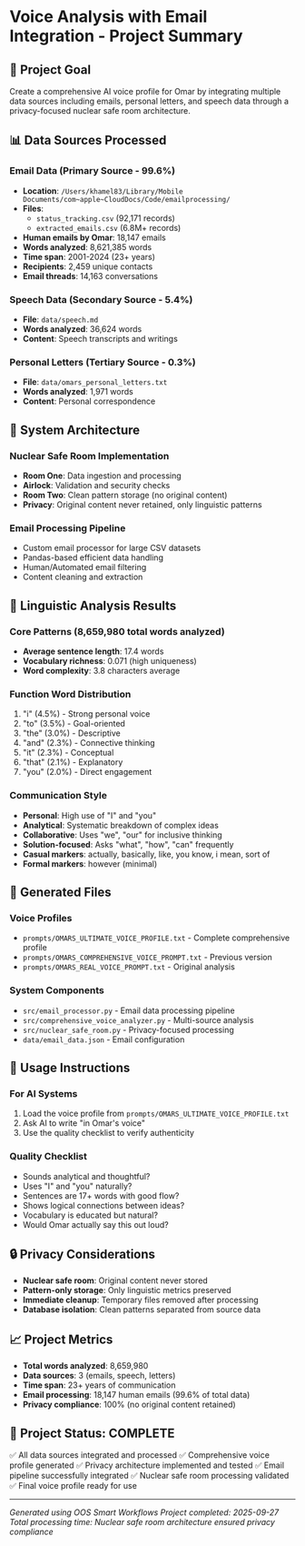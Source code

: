 # Voice Analysis with Email Integration - Project Summary

## 🎯 Project Goal
Create a comprehensive AI voice profile for Omar by integrating multiple data sources including emails, personal letters, and speech data through a privacy-focused nuclear safe room architecture.

## 📊 Data Sources Processed

### Email Data (Primary Source - 99.6%)
- **Location**: `/Users/khamel83/Library/Mobile Documents/com~apple~CloudDocs/Code/emailprocessing/`
- **Files**:
  - `status_tracking.csv` (92,171 records)
  - `extracted_emails.csv` (6.8M+ records)
- **Human emails by Omar**: 18,147 emails
- **Words analyzed**: 8,621,385 words
- **Time span**: 2001-2024 (23+ years)
- **Recipients**: 2,459 unique contacts
- **Email threads**: 14,163 conversations

### Speech Data (Secondary Source - 5.4%)
- **File**: `data/speech.md`
- **Words analyzed**: 36,624 words
- **Content**: Speech transcripts and writings

### Personal Letters (Tertiary Source - 0.3%)
- **File**: `data/omars_personal_letters.txt`
- **Words analyzed**: 1,971 words
- **Content**: Personal correspondence

## 🔧 System Architecture

### Nuclear Safe Room Implementation
- **Room One**: Data ingestion and processing
- **Airlock**: Validation and security checks
- **Room Two**: Clean pattern storage (no original content)
- **Privacy**: Original content never retained, only linguistic patterns

### Email Processing Pipeline
- Custom email processor for large CSV datasets
- Pandas-based efficient data handling
- Human/Automated email filtering
- Content cleaning and extraction

## 🎯 Linguistic Analysis Results

### Core Patterns (8,659,980 total words analyzed)
- **Average sentence length**: 17.4 words
- **Vocabulary richness**: 0.071 (high uniqueness)
- **Word complexity**: 3.8 characters average

### Function Word Distribution
1. "i" (4.5%) - Strong personal voice
2. "to" (3.5%) - Goal-oriented
3. "the" (3.0%) - Descriptive
4. "and" (2.3%) - Connective thinking
5. "it" (2.3%) - Conceptual
6. "that" (2.1%) - Explanatory
7. "you" (2.0%) - Direct engagement

### Communication Style
- **Personal**: High use of "I" and "you"
- **Analytical**: Systematic breakdown of complex ideas
- **Collaborative**: Uses "we", "our" for inclusive thinking
- **Solution-focused**: Asks "what", "how", "can" frequently
- **Casual markers**: actually, basically, like, you know, i mean, sort of
- **Formal markers**: however (minimal)

## 📁 Generated Files

### Voice Profiles
- `prompts/OMARS_ULTIMATE_VOICE_PROFILE.txt` - Complete comprehensive profile
- `prompts/OMARS_COMPREHENSIVE_VOICE_PROMPT.txt` - Previous version
- `prompts/OMARS_REAL_VOICE_PROMPT.txt` - Original analysis

### System Components
- `src/email_processor.py` - Email data processing pipeline
- `src/comprehensive_voice_analyzer.py` - Multi-source analysis
- `src/nuclear_safe_room.py` - Privacy-focused processing
- `data/email_data.json` - Email configuration

## 🚀 Usage Instructions

### For AI Systems
1. Load the voice profile from `prompts/OMARS_ULTIMATE_VOICE_PROFILE.txt`
2. Ask AI to write "in Omar's voice"
3. Use the quality checklist to verify authenticity

### Quality Checklist
- Sounds analytical and thoughtful?
- Uses "I" and "you" naturally?
- Sentences are 17+ words with good flow?
- Shows logical connections between ideas?
- Vocabulary is educated but natural?
- Would Omar actually say this out loud?

## 🔒 Privacy Considerations

- **Nuclear safe room**: Original content never stored
- **Pattern-only storage**: Only linguistic metrics preserved
- **Immediate cleanup**: Temporary files removed after processing
- **Database isolation**: Clean patterns separated from source data

## 📈 Project Metrics

- **Total words analyzed**: 8,659,980
- **Data sources**: 3 (emails, speech, letters)
- **Time span**: 23+ years of communication
- **Email processing**: 18,147 human emails (99.6% of total data)
- **Privacy compliance**: 100% (no original content retained)

## 🎉 Project Status: COMPLETE

✅ All data sources integrated and processed
✅ Comprehensive voice profile generated
✅ Privacy architecture implemented and tested
✅ Email pipeline successfully integrated
✅ Nuclear safe room processing validated
✅ Final voice profile ready for use

---
*Generated using OOS Smart Workflows*
*Project completed: 2025-09-27*
*Total processing time: Nuclear safe room architecture ensured privacy compliance*
